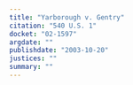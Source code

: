 ```yaml
---
title: "Yarborough v. Gentry"
citation: "540 U.S. 1"
docket: "02-1597"
argdate: ""
publishdate: "2003-10-20"
justices: ""
summary: ""
---
```



